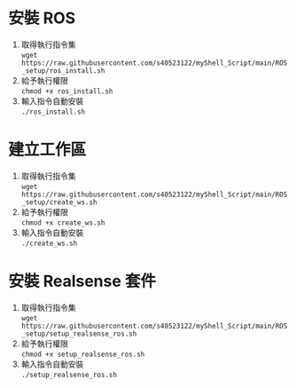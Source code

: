 # 安裝 ROS
1. 取得執行指令集</br>
  `wget https://raw.githubusercontent.com/s40523122/myShell_Script/main/ROS_setup/ros_install.sh`
2. 給予執行權限 </br> `chmod +x ros_install.sh`
3.  輸入指令自動安裝 </br> `./ros_install.sh`

# 建立工作區
1. 取得執行指令集</br>
  `wget https://raw.githubusercontent.com/s40523122/myShell_Script/main/ROS_setup/create_ws.sh`
2. 給予執行權限 </br> `chmod +x create_ws.sh`
3.  輸入指令自動安裝 </br> `./create_ws.sh` 

# 安裝 Realsense 套件
1. 取得執行指令集</br>
  `wget https://raw.githubusercontent.com/s40523122/myShell_Script/main/ROS_setup/setup_realsense_ros.sh`
2. 給予執行權限 </br> `chmod +x setup_realsense_ros.sh`
3.  輸入指令自動安裝 </br> `./setup_realsense_ros.sh` 
